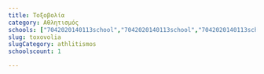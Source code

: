 ```yaml
---
title: Τοξοβολία
category: Αθλητισμός
schools: ["7042020140113school","7042020140113school","7042020140113school","7042020140113school"]
slug: toxovolia
slugCategory: athlitismos
schoolscount: 1

---
```




